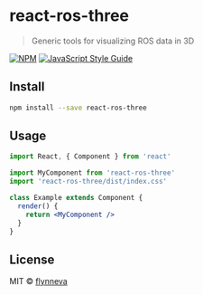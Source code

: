 # react-ros-three

> Generic tools for visualizing ROS data in 3D

[![NPM](https://img.shields.io/npm/v/react-ros-three.svg)](https://www.npmjs.com/package/react-ros-three) [![JavaScript Style Guide](https://img.shields.io/badge/code_style-standard-brightgreen.svg)](https://standardjs.com)

## Install

```bash
npm install --save react-ros-three
```

## Usage

```jsx
import React, { Component } from 'react'

import MyComponent from 'react-ros-three'
import 'react-ros-three/dist/index.css'

class Example extends Component {
  render() {
    return <MyComponent />
  }
}
```

## License

MIT © [flynneva](https://github.com/flynneva)
